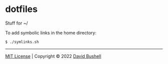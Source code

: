 # dotfiles

Stuff for ~/

To add symbolic links in the home directory:

```zsh
$ ./symlinks.sh
```

* * *

[MIT License](/LICENSE) | Copyright © 2022 [David Bushell](https://dbushell.com)

